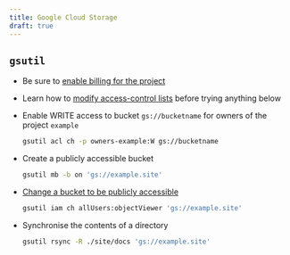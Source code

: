 ```yaml
---
title: Google Cloud Storage
draft: true
---
```


## `gsutil`

* Be sure to [enable billing for the project](https://console.cloud.google.com/billing/projects)

* Learn how to [modify access-control lists](https://cloud.google.com/storage/docs/gsutil/commands/acl#ch-examples) before trying anything below

* Enable WRITE access to bucket `gs://bucketname` for owners of the project `example`

    ```sh
    gsutil acl ch -p owners-example:W gs://bucketname
    ```

* Create a publicly accessible bucket

    ```sh
    gsutil mb -b on 'gs://example.site'
    ```

* [Change a bucket to be publicly accessible](https://cloud.google.com/storage/docs/access-control/making-data-public#buckets)

    ```sh
    gsutil iam ch allUsers:objectViewer 'gs://example.site'
    ```

* Synchronise the contents of a directory

    ```sh
    gsutil rsync -R ./site/docs 'gs://example.site'
    ```

